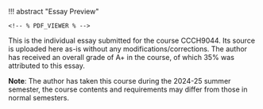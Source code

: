 !!! abstract "Essay Preview"

    <!-- % PDF_VIEWER % -->

This is the individual essay submitted for the course CCCH9044. Its source is uploaded here
as-is without any modifications/corrections. The author has received an overall grade of A+
in the course, of which 35% was attributed to this essay.

**Note**: The author has taken this course during the 2024-25 summer semester, the course
contents and requirements may differ from those in normal semesters.